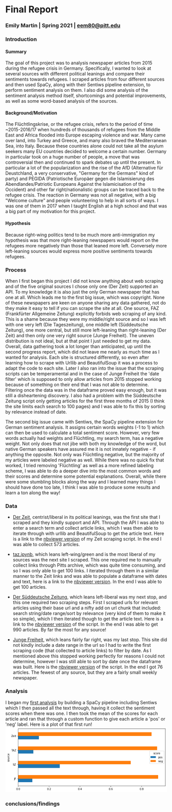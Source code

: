 # Final Report
### Emily Martin | Spring 2021 | eem80@pitt.edu

### Introduction
#### Summary
The goal of this project was to analysis newspaper articles from 2015 during the refugee crisis in Germany. Specifically, I wanted to look at several sources with different political leanings and compare their sentiments towards refugees. I scraped articles from four different sources and then used SpaCy, along with their Sentiws pipeline extension, to perform sentiment analysis on them. I also did some analysis of the sentiment analysis method itself, shortcomings and potential improvements, as well as some word-based analysis of the sources.
#### Background/Motivation
The Flüchtlingskrise, or the refugee crisis, refers to the period of time ~2015-2016/17 when hundreds of thousands of refugees from the Middle East and Africa flooded into Europe escaping violence and war. Many came over land, into Turkey and Greece, and many also braved the Mediterranean Sea, into Italy. Because these countries alone could not take all the asylum seekers many EU countries decided to welcome a certain number. Germany in particular took on a huge number of people, a move that was controversial then and continued to spark debates up until the present. In particular a lot of the popularization and the rise of the AfD (Alternative für Deustchland, a very conservative, "Germany for the Germans" kind of party) and PEGIDA (Patriotische Europäer gegen die Islamisierung des Abendlandes/Patriotic Europeans Against the Islamicisation of the Occident) and other far right/nationalistic groups can be traced back to the refugee crisis. The reaction in Germany was not all negative, with a big "Welcome culture" and people volunteering to help in all sorts of ways. I was one of them in 2017 when I taught English at a high school and that was a big part of my motivation for this project.
#### Hypothesis
Because right-wing politics tend to be much more anti-immigration my hypothesis was that more right-leaning newspapers would report on the refugees more negatively than those that leaned more left. Conversely more left-leaning sources would express more positive sentiments towards refugees.

### Process
When I first began this project I did not know anything about web scraping and of the five original sources I chose only one (Der Zeit) supported an API. To my knowledge it is also just the only German newspaper that has one at all. Which leads me to the first big issue, which was copyright. None of these newspapers are keen on anyone sharing any data gathered, not do they make it easy to tell if you can scrape the site at all. One source, FAZ (Frankfürter Allgemeine Zeitung) explicitly forbids web scraping of any kind. This is a shame because they were my middle/right source and so I was left with one very left (Die Tageszeitung), one middle left (Süddeutsche Zeitung), one more central, but still more left-leaning than right-leaning (Der Zeit) and then only one very right source (Junge Freiheit). The uneven distribution is not ideal, but at that point I just needed to get my data. Overall, data gathering took a lot longer than anticipated, up until the second progress report, which did not leave me nearly as much time as I wanted for analysis. Each site is structured differently, so even after learning how to scrape with Urllib and BeautifulSoup it was a process to adapt the code to each site. Later I also ran into the issue that the scraping scripts can be temperamental and in the case of Junge Freiheit the 'date filter' which is supposed to only allow articles from 2015 stopped working because of something on their end that I was not able to determine. Filtering once the data was in the dataframe proved easy enough, but it was still a disheartening discovery. I also had a problem with the Süddeutsche Zeitung script only getting articles for the first three months of 2015 (I think the site limits each search to 100 pages) and I was able to fix this by sorting by relevance instead of date.

The second big issue came with Sentiws, the SpaCy pipeline extension for German sentiment analysis. It assigns certain words weights (-1 to 1) which can then be used to calculate a total sentiment score. However, very few words actually had weights and Flüchtling, my search term, has a negative weight. Not only does that not jibe with both my knowledge of the word, but native German speakers have assured me it is not innately negative - if anything the opposite. Not only was Flüchtling negative, but the majority of my articles were labeled negative as well. While there was no quick fix that worked, I tried removing 'Flüchtling' as well as a more refined labeling scheme, I was able to do a deeper dive into the most common words and their scores and determine some potential explanations. Overall, while there were some stumbling blocks along the way and I learned many things I should have done too late, I think I was able to produce some results and learn a ton along the way!

### Data
- [Der Zeit](https://www.zeit.de/index?utm_referrer=https%3A%2F%2Fwww.google.com), centrist/liberal in its political leanings, was the first site that I scraped and they kindly support and API. Through the API I was able to enter a search term and collect article links, which I was then able to iterate through with urllib and BeautifulSoup to get the article text. Here is a link to the [nbviewer version](https://nbviewer.jupyter.org/github/Data-Science-for-Linguists-2021/Fluechtlingskrise-Sentiment-Analysis/blob/main/scraping/zeit.ipynb) of my Zeit scraping script. In the end I was able to collect 573 articles.

- [taz.ipynb](https://github.com/Data-Science-for-Linguists-2021/Fluechtlingskrise-Sentiment-Analysis/blob/main/scraping/taz.ipynb), which leans left-wing/green and is the most liberal of my sources was the next site I scraped. This one required me to manually collect links through Pitts archive, which was quite time consuming, and so I was only able to get 100 links. I iterated through them in a similar manner to the Zeit links and was able to populate a dataframe with dates and text, here is a link to the [nbviewer version](https://nbviewer.jupyter.org/github/Data-Science-for-Linguists-2021/Fluechtlingskrise-Sentiment-Analysis/blob/main/scraping/taz.ipynb). In the end I was able to get 100 articles.

- [Der Süddeutsche Zeitung](https://www.sueddeutsche.de), which leans left-liberal was my next stop, and this one required two scraping steps. First I scraped urls for relevant articles using their base url and a nifty add on url chunk that included: search string/date range/sort by relevance (very kind of them to make it so simple), which I then iterated though to get the article text. Here is a link to the [nbviewer version](https://nbviewer.jupyter.org/github/Data-Science-for-Linguists-2021/Fluechtlingskrise-Sentiment-Analysis/blob/main/scraping/Süddeutsche_zeitung.ipynb) of the script. In the end I was able to get 990 articles. By far the most for any source!

- [Junge Freiheit](https://jungefreiheit.de), which leans fairly far right, was my last stop. This site did not kindly include a date range in the url so I had to write the first scraping code (that collected to article links) to filter by date. As I mentioned above this stopped working perfectly for reasons I could not determine, however I was still able to sort by date once the dataframe was built. Here is the [nbviewer version](https://nbviewer.jupyter.org/github/Data-Science-for-Linguists-2021/Fluechtlingskrise-Sentiment-Analysis/blob/main/scraping/Junge_Freiheit.ipynb) of the script. In the end I got 76 articles. The fewest of any source, but they are a fairly small weekly newspaper.

### Analysis
I began my [first analysis](#Sentiment-Analysis) by building a SpaCy pipeline including Sentiws which I then passed all the text through, having it collect the sentiment scores when there was one. I then took the mean of the scores for each article and ran that through a custom function to give each article a 'pos' or 'neg' label.
Here is a plot of that first run!
![png](images/sentiment_bysource1.png)

### conclusions/findings
